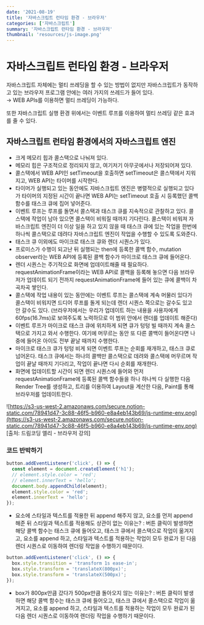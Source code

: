 ```yaml
---
date: '2021-08-19'
title: '자바스크립트 런타임 환경 - 브라우저'
categories: ['자바스크립트']
summary: '자바스크립트 런타임 환경 - 브라우저'
thumbnail: 'resources/js-image.png'
---
```


# 자바스크립트 런타임 환경 - 브라우저

자바스크립트 자체에는 멀티 쓰레딩을 할 수 있는 방법이 없지만 자바스크립트가 동작하고 있는 브라우저 프로그램 안에는 여러 가지의 쓰레드가 들어 있다.  
→ WEB APIs를 이용하면 멀티 쓰레딩이 가능하다.

또한 자바스크립트 실행 환경 위에서는 이벤트 루프를 이용하여 멀티 쓰레딩 같은 효과를 줄 수 있다.

## 자바스크립트 런타임 환경에서의 자바스크립트 엔진

- 크게 메모리 힙과 콜스택으로 나눠져 있다.
- 메모리 힙은 구조적으로 정리되지 않고, 여기저기 아무곳에서나 저장되어져 있다.
- 콜스택에서 WEB API인 setTimeout을 호출하면 setTimeout은 콜스택에서 지워지고, WEB API는 타이머를 시작한다.
- 타이머가 실행되고 있는 동안에도 자바스크립트 엔진은 병렬적으로 실행되고 있다가 타이머의 지정된 시간이 끝나면 WEB API는 setTimeout 호출 시 등록했던 콜백 함수를 태스크 큐에 집어 넣어준다.
- 이벤트 루프는 루프를 돌면서 콜스택과 태스크 큐를 지속적으로 관찰하고 있다. 콜스택에 작업이 남아 있으면 콜스택이 비워질 때까지 기다린다. 콜스택이 비워져 자바스크립트 엔진이 더 이상 일을 하고 있지 않을 때 태스크 큐에 있는 작업을 한번에 하나씩 콜스택으로 데려다 자바스크립트 엔진이 작업을 수행할 수 있도록 도와준다.
- 태스크 큐 이외에도 마이크로 태스크 큐와 렌더 시퀀스가 있다.
- 프로미스가 수행이 되고난 뒤 실행되는 then에 등록한 콜백 함수, mutation observer라는 WEB API에 등록된 콜백 함수가 마이크로 태스크 큐에 들어온다.
- 렌더 시퀀스는 주기적으로 화면에 업데이트해줄 때 필요하다. requestAnimationFrame이라는 WEB API로 콜백을 등록해 놓으면 다음 브라우저가 업데이트 되기 전까지 requestAnimationFrame에 들어 있는 큐에 콜백이 차곡차곡 쌓인다.
- 콜스택에 작업 내용이 있는 동안에는 이벤트 루프는 콜스택에 계속 머물러 있다가 콜스택이 비워지면 드디어 루프를 돌게 되는데 렌더 시퀀스 쪽으로는 갈수도 있고 안 갈수도 있다. (브라우저에서는 우리가 업데이트 하는 내용을 사용자에게 60fps(16.7ms)로 보여주도록 노력하므로 이 범위 안에서 렌더를 업데이트 해준다)
- 이벤트 루프가 마이크로 태스크 큐에 위치하게 되면 큐가 텅텅 빌 때까지 계속 콜스택으로 가지고 와서 수행한다. 여기에 머무르는 동안 또 다른 콜백이 들어온다면 나중에 들어온 아이도 전부 끝날 때까지 수행한다.
- 마이크로 태스크 큐가 텅텅 비게 되면 이벤트 루프는 순회를 재개하고, 태스크 큐로 넘어온다. 태스크 큐에서는 하나의 콜백만 콜스택으로 데려와 콜스택에 머무르며 작업이 끝날 때까지 기다리고, 작업이 끝나면 다시 순회를 재개한다.
- 화면에 업데이트할 시간이 되면 렌더 시퀀스에 들어와 먼저 requestAnimationFrame에 등록된 콜백 함수들을 하나 하나씩 다 실행한 다음 Render Tree를 생성하고, 트리를 이용하여 Layout을 계산한 다음, Paint를 통해 브라우저를 업데이트한다.

![https://s3-us-west-2.amazonaws.com/secure.notion-static.com/78941d47-3c88-46f5-b960-e8a4eb143b69/js-runtime-env.png](https://s3-us-west-2.amazonaws.com/secure.notion-static.com/78941d47-3c88-46f5-b960-e8a4eb143b69/js-runtime-env.png)
[출처: 드림코딩 엘리 - 브라우저 강의]

### 코드 반박하기

```jsx
button.addEventListener('click', () => {
  const element = document.createElement('h1');
  // element.style.color = 'red';
  // element.innerText = 'hello';
  document.body.appendChild(element);
  element.style.color = 'red';
  element.innerText = 'hello';
});
```

- 요소에 스타일과 텍스트를 적용한 뒤 append 해주지 않고, 요소를 먼저 append 해준 뒤 스타일과 텍스트를 적용해도 상관이 없는 이유는?
  : 버튼 클릭이 발생하면 해당 콜백 함수는 태스크 큐에 들어오고, 태스크 큐에서 콜스택으로 작업이 옮겨지고, 요소를 append 하고, 스타일과 텍스트를 적용하는 작업이 모두 완료가 된 다음 렌더 시퀀스로 이동하여 렌더링 작업을 수행하기 때문이다.

```jsx
button.addEventListener('click', () => {
  box.style.transition = 'transform 1s ease-in';
  box.style.transform = 'translateX(800px)';
  box.style.transform = 'translateX(500px)';
});
```

- box가 800px만큼 갔다가 500px만큼 돌아오지 않는 이유는?
  : 버튼 클릭이 발생하면 해당 콜백 함수는 태스크 큐에 들어오고, 태스크 큐에서 콜스택으로 작업이 옮겨지고, 요소를 append 하고, 스타일과 텍스트를 적용하는 작업이 모두 완료가 된 다음 렌더 시퀀스로 이동하여 렌더링 작업을 수행하기 때문이다.
